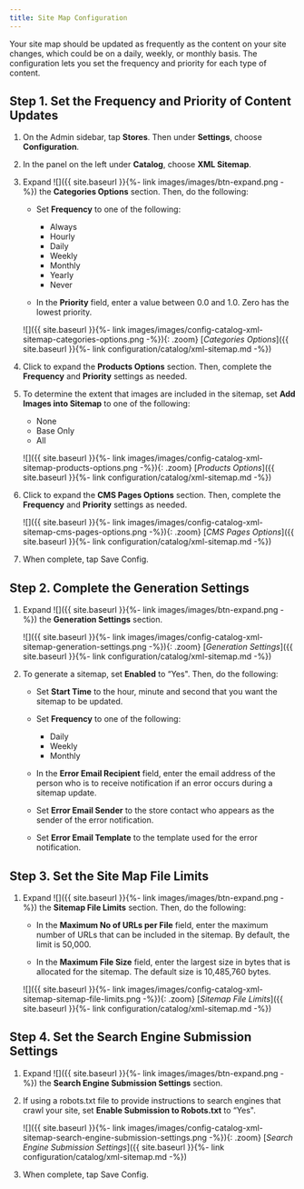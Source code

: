 ```yaml
---
title: Site Map Configuration
---
```


Your site map should be updated as frequently as the content on your site changes, which could be on a daily, weekly, or monthly basis. The configuration lets you set the frequency and priority for each type of content.

## Step 1. Set the Frequency and Priority of Content Updates

1. On the Admin sidebar, tap **Stores**. Then under **Settings**, choose **Configuration**.

1. In the panel on the left under **Catalog**, choose **XML Sitemap**.

1. Expand ![]({{ site.baseurl }}{%- link images/images/btn-expand.png -%}) the **Categories Options** section. Then, do the following:

    * Set **Frequency** to one of the following:

        * Always
        * Hourly
        * Daily
        * Weekly
        * Monthly
        * Yearly
        * Never

    * In the **Priority** field, enter a value between 0.0 and 1.0. Zero has the lowest priority.

    ![]({{ site.baseurl }}{%- link images/images/config-catalog-xml-sitemap-categories-options.png -%}){: .zoom}
    [*Categories Options*]({{ site.baseurl }}{%- link configuration/catalog/xml-sitemap.md -%})

1. Click to expand the **Products Options** section. Then, complete the **Frequency** and **Priority** settings as needed.

1. To determine the extent that images are included in the sitemap, set **Add Images into Sitemap** to one of the following:

    * None
    * Base Only
    * All

    ![]({{ site.baseurl }}{%- link images/images/config-catalog-xml-sitemap-products-options.png -%}){: .zoom}
    [*Products Options*]({{ site.baseurl }}{%- link configuration/catalog/xml-sitemap.md -%})

1. Click to expand the **CMS Pages Options** section. Then, complete the **Frequency** and **Priority** settings as needed.

    ![]({{ site.baseurl }}{%- link images/images/config-catalog-xml-sitemap-cms-pages-options.png -%}){: .zoom}
    [*CMS Pages Options*]({{ site.baseurl }}{%- link configuration/catalog/xml-sitemap.md -%})

1. When complete, tap <span class="btn">Save Config</span>.

## Step 2. Complete the Generation Settings

1. Expand ![]({{ site.baseurl }}{%- link images/images/btn-expand.png -%}) the **Generation Settings** section.

    ![]({{ site.baseurl }}{%- link images/images/config-catalog-xml-sitemap-generation-settings.png -%}){: .zoom}
    [*Generation Settings*]({{ site.baseurl }}{%- link configuration/catalog/xml-sitemap.md -%})

1. To generate a sitemap, set **Enabled** to “Yes". Then, do the following:

    * Set **Start Time** to the hour, minute and second that you want the sitemap to be updated.

    * Set **Frequency** to one of the following:

        * Daily
        * Weekly
        * Monthly

    * In the **Error Email Recipient** field, enter the email address of the person who is to receive notification if an error occurs during a sitemap update.

    * Set **Error Email Sender** to the store contact who appears as the sender of the error notification.

    * Set **Error Email Template** to the template used for the error notification.

## Step 3. Set the Site Map File Limits

1. Expand ![]({{ site.baseurl }}{%- link images/images/btn-expand.png -%}) the **Sitemap File Limits** section. Then, do the following:

    * In the **Maximum No of URLs per File** field, enter the maximum number of URLs that can be included in the sitemap. By default, the limit is 50,000.

    * In the **Maximum File Size** field, enter the largest size in bytes that is allocated for the sitemap. The default size is 10,485,760 bytes.

    ![]({{ site.baseurl }}{%- link images/images/config-catalog-xml-sitemap-sitemap-file-limits.png -%}){: .zoom}
    [*Sitemap File Limits*]({{ site.baseurl }}{%- link configuration/catalog/xml-sitemap.md -%})

## Step 4. Set the Search Engine Submission Settings

1. Expand ![]({{ site.baseurl }}{%- link images/images/btn-expand.png -%}) the **Search Engine Submission Settings** section.

1. If using a robots.txt file to provide instructions to search engines that crawl your site, set **Enable Submission to Robots.txt** to “Yes".

    ![]({{ site.baseurl }}{%- link images/images/config-catalog-xml-sitemap-search-engine-submission-settings.png -%}){: .zoom}
    [*Search Engine Submission Settings*]({{ site.baseurl }}{%- link configuration/catalog/xml-sitemap.md -%})

1. When complete, tap <span class="btn">Save Config</span>.
